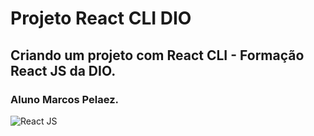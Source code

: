 # Projeto React CLI DIO

## Criando um projeto com React CLI - Formação React JS da DIO.

### Aluno Marcos Pelaez.

![React JS](https://github.com/github/docs/actions/workflows/main.yml/badge.svg)